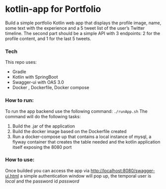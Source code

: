 # kotlin-app for Portfolio

Build a simple portfolio Kotlin web app that displays the profile image, name, some text with
the experience and a 5 tweet list of the user’s Twitter timeline.
The second part should be a simple API with 3 endpoints: 2 for the profile content, and 1
for the last 5 tweets.

### Tech
This repo uses:
- Gradle
- Kotlin with SpringBoot 
- Swagger-ui with OAS 3.0
- Docker , Dockerfile, Docker compose

### How to run:
To run the app backend use the following command:
```./runApp.sh```
The command will do the following tasks:
1. Build the .jar of the application
1. Build the docker image based on the Dockerfile created
1. Run a docker-compose up that contains a local instance of mysql, a flyway container that creates the table needed and the kotlin application itself exposing the 8080 port

### How to use:
Once builded you can access the app via [http://localhost:8080/swagger-ui.html](http://localhost:8080/swagger-ui.html) a simple authentication window will pop up, the temporal user is *local*  and the password id *password*